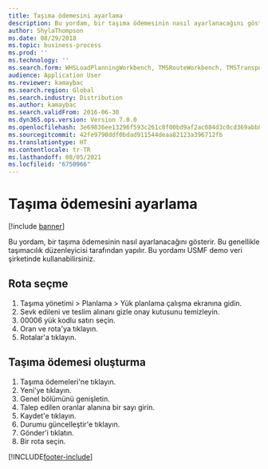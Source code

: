 ```yaml
---
title: Taşıma ödemesini ayarlama
description: Bu yordam, bir taşıma ödemesinin nasıl ayarlanacağını gösterir.
author: ShylaThompson
ms.date: 08/29/2018
ms.topic: business-process
ms.prod: ''
ms.technology: ''
ms.search.form: WHSLoadPlanningWorkbench, TMSRouteWorkbench, TMSTransportationTender
audience: Application User
ms.reviewer: kamaybac
ms.search.region: Global
ms.search.industry: Distribution
ms.author: kamaybac
ms.search.validFrom: 2016-06-30
ms.dyn365.ops.version: Version 7.0.0
ms.openlocfilehash: 3e69836ee13296f593c261c8f00bd9af2ac084d3c0cd369abb84dd17a2d6a448
ms.sourcegitcommit: 42fe9790ddf0bdad911544deaa82123a396712fb
ms.translationtype: HT
ms.contentlocale: tr-TR
ms.lasthandoff: 08/05/2021
ms.locfileid: "6750966"
---
```

# <a name="set-up-a-transportation-tender"></a>Taşıma ödemesini ayarlama

[!include [banner](../../includes/banner.md)]

Bu yordam, bir taşıma ödemesinin nasıl ayarlanacağını gösterir. Bu genellikle taşımacılık düzenleyicisi tarafından yapılır. Bu yordamı USMF demo veri şirketinde kullanabilirsiniz.


## <a name="select-a-route"></a>Rota seçme
1. Taşıma yönetimi > Planlama > Yük planlama çalışma ekranına gidin.
2. Sevk edileni ve teslim alınanı gizle onay kutusunu temizleyin.
3. 00006 yük kodlu satırı seçin.
4. Oran ve rota'ya tıklayın.
5. Rotalar'a tıklayın.

## <a name="create-the-transportation-tender"></a>Taşıma ödemesi oluşturma
1. Taşıma ödemeleri'ne tıklayın.
2. Yeni'ye tıklayın.
3. Genel bölümünü genişletin.
4. Talep edilen oranlar alanına bir sayı girin.
5. Kaydet'e tıklayın.
6. Durumu güncelleştir'e tıklayın.
7. Gönder'i tıklatın.
8. Bir rota seçin.



[!INCLUDE[footer-include](../../../includes/footer-banner.md)]